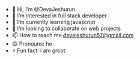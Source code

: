 - 👋 Hi, I’m @DevaJeshurun
- 👀 I’m interested in full stack developer
- 🌱 I’m currently learning javascript
- 💞️ I’m looking to collaborate on web projects
- 📫 How to reach me devajeshurun57@gmail.com
- 😄 Pronouns: he
- ⚡ Fun fact: i am groot

<!---
DevaJeshurun/DevaJeshurun is a ✨ special ✨ repository because its `README.md` (this file) appears on your GitHub profile.
You can click the Preview link to take a look at your changes.
--->
